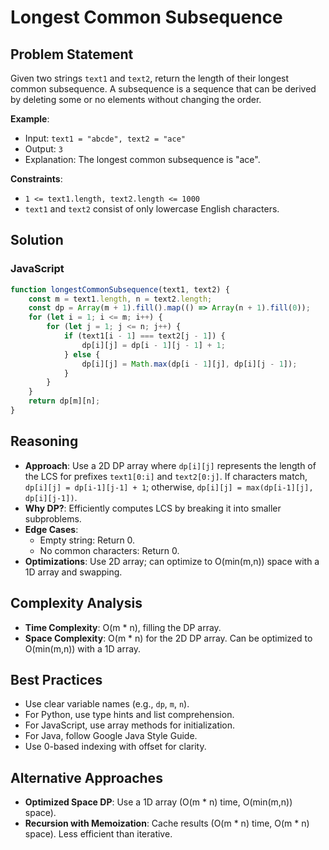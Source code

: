 # Longest Common Subsequence

## Problem Statement
Given two strings `text1` and `text2`, return the length of their longest common subsequence. A subsequence is a sequence that can be derived by deleting some or no elements without changing the order.

**Example**:
- Input: `text1 = "abcde", text2 = "ace"`
- Output: `3`
- Explanation: The longest common subsequence is "ace".

**Constraints**:
- `1 <= text1.length, text2.length <= 1000`
- `text1` and `text2` consist of only lowercase English characters.

## Solution

### JavaScript
```javascript
function longestCommonSubsequence(text1, text2) {
    const m = text1.length, n = text2.length;
    const dp = Array(m + 1).fill().map(() => Array(n + 1).fill(0));
    for (let i = 1; i <= m; i++) {
        for (let j = 1; j <= n; j++) {
            if (text1[i - 1] === text2[j - 1]) {
                dp[i][j] = dp[i - 1][j - 1] + 1;
            } else {
                dp[i][j] = Math.max(dp[i - 1][j], dp[i][j - 1]);
            }
        }
    }
    return dp[m][n];
}
```

## Reasoning
- **Approach**: Use a 2D DP array where `dp[i][j]` represents the length of the LCS for prefixes `text1[0:i]` and `text2[0:j]`. If characters match, `dp[i][j] = dp[i-1][j-1] + 1`; otherwise, `dp[i][j] = max(dp[i-1][j], dp[i][j-1])`.
- **Why DP?**: Efficiently computes LCS by breaking it into smaller subproblems.
- **Edge Cases**:
  - Empty string: Return 0.
  - No common characters: Return 0.
- **Optimizations**: Use 2D array; can optimize to O(min(m,n)) space with a 1D array and swapping.

## Complexity Analysis
- **Time Complexity**: O(m * n), filling the DP array.
- **Space Complexity**: O(m * n) for the 2D DP array. Can be optimized to O(min(m,n)) with a 1D array.

## Best Practices
- Use clear variable names (e.g., `dp`, `m`, `n`).
- For Python, use type hints and list comprehension.
- For JavaScript, use array methods for initialization.
- For Java, follow Google Java Style Guide.
- Use 0-based indexing with offset for clarity.

## Alternative Approaches
- **Optimized Space DP**: Use a 1D array (O(m * n) time, O(min(m,n)) space).
- **Recursion with Memoization**: Cache results (O(m * n) time, O(m * n) space). Less efficient than iterative.